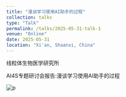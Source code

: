 ```yaml
---
title: "漫谈学习使用AI助手的过程"
collection: talks
type: "Talk"
permalink: /talks/2025-05-31-talk-1
venue: "Online"
date: 2025-05-31
location: "Xi'an, Shaanxi, China"
---
```





线粒体生物医学研究所

AI4S专题研讨会报告:漫谈学习使用AI助手的过程

![p](https://zijiejin.github.io/images/20250531_Talk.PNG)
